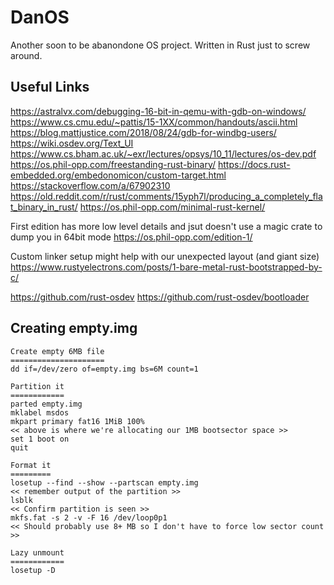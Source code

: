 # DanOS
Another soon to be abanondone OS project. Written in Rust just to screw around.

## Useful Links

https://astralvx.com/debugging-16-bit-in-qemu-with-gdb-on-windows/
https://www.cs.cmu.edu/~pattis/15-1XX/common/handouts/ascii.html
https://blog.mattjustice.com/2018/08/24/gdb-for-windbg-users/
https://wiki.osdev.org/Text_UI
https://www.cs.bham.ac.uk/~exr/lectures/opsys/10_11/lectures/os-dev.pdf
https://os.phil-opp.com/freestanding-rust-binary/
https://docs.rust-embedded.org/embedonomicon/custom-target.html
https://stackoverflow.com/a/67902310
https://old.reddit.com/r/rust/comments/15yph7l/producing_a_completely_flat_binary_in_rust/
https://os.phil-opp.com/minimal-rust-kernel/

First edition has more low level details and jsut doesn't use a magic crate to dump you in 64bit mode
https://os.phil-opp.com/edition-1/

Custom linker setup might help with our unexpected layout (and giant size)
https://www.rustyelectrons.com/posts/1-bare-metal-rust-bootstrapped-by-c/

https://github.com/rust-osdev
https://github.com/rust-osdev/bootloader

## Creating empty.img

```
Create empty 6MB file
=====================
dd if=/dev/zero of=empty.img bs=6M count=1

Partition it
============
parted empty.img
mklabel msdos
mkpart primary fat16 1MiB 100%
<< above is where we're allocating our 1MB bootsector space >>
set 1 boot on
quit

Format it
=========
losetup --find --show --partscan empty.img
<< remember output of the partition >>
lsblk
<< Confirm partition is seen >>
mkfs.fat -s 2 -v -F 16 /dev/loop0p1
<< Should probably use 8+ MB so I don't have to force low sector count >>

Lazy unmount
============
losetup -D
```
